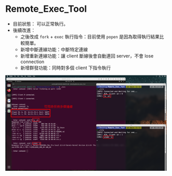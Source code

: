 # Remote_Exec_Tool


- 目前狀態：
	可以正常執行。
- 後續改進：
	- 之後改成 `fork` + `exec` 執行指令：目前使用 `popen` 是因為取得執行結果比較簡單。
	- 新增中斷連線功能：中斷特定連線
	- 新增重新連線功能：讓 client 斷線後會自動連回 server，不會 lose connection
 	- 新增群發功能：同時對多個 client 下指令執行

<div align="center">
<img src="https://raw.githubusercontent.com/mfpss95134/Remote_Exec_Tool/refs/heads/main/demo.png">
<div align="left">
<br>

